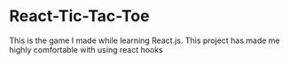 # React-Tic-Tac-Toe
This is the game I made while learning React.js. This project has made me highly comfortable with using react hooks
